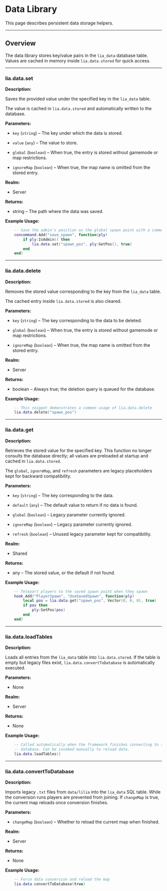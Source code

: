 # Data Library

This page describes persistent data storage helpers.

---

## Overview

The data library stores key/value pairs in the `lia_data` database table. Values are cached in memory inside `lia.data.stored` for quick access.

---

### lia.data.set

**Description:**

Saves the provided value under the specified key in the `lia_data` table.

The value is cached in `lia.data.stored` and automatically written to the database.

**Parameters:**

* `key` (`string`) – The key under which the data is stored.


* `value` (`any`) – The value to store.


* `global` (`boolean`) – When true, the entry is stored without gamemode or map restrictions.


* `ignoreMap` (`boolean`) – When true, the map name is omitted from the stored entry.


**Realm:**

* Server


**Returns:**

* string – The path where the data was saved.


**Example Usage:**

```lua
    -- Save the admin's position as the global spawn point with a command
    concommand.Add("save_spawn", function(ply)
        if ply:IsAdmin() then
            lia.data.set("spawn_pos", ply:GetPos(), true)
        end
    end)
```

---

### lia.data.delete

**Description:**

Removes the stored value corresponding to the key from the `lia_data` table.

The cached entry inside `lia.data.stored` is also cleared.

**Parameters:**

* `key` (`string`) – The key corresponding to the data to be deleted.


* `global` (`boolean`) – When true, the entry is stored without gamemode or map restrictions.


* `ignoreMap` (`boolean`) – When true, the map name is omitted from the stored entry.


**Realm:**

* Server


**Returns:**

* boolean – Always true; the deletion query is queued for the database.


**Example Usage:**

```lua
    -- This snippet demonstrates a common usage of lia.data.delete
    lia.data.delete("spawn_pos")
```

---

### lia.data.get

**Description:**

Retrieves the stored value for the specified key. This function no longer
consults the database directly; all values are preloaded at startup and cached
in `lia.data.stored`.

The `global`, `ignoreMap`, and `refresh` parameters are legacy placeholders kept
for backward compatibility.

**Parameters:**

* `key` (`string`) – The key corresponding to the data.


* `default` (`any`) – The default value to return if no data is found.


* `global` (`boolean`) – Legacy parameter currently ignored.


* `ignoreMap` (`boolean`) – Legacy parameter currently ignored.


* `refresh` (`boolean`) – Unused legacy parameter kept for compatibility.


**Realm:**

* Shared


**Returns:**

* any – The stored value, or the default if not found.


**Example Usage:**

```lua
    -- Teleport players to the saved spawn point when they spawn
    hook.Add("PlayerSpawn", "UseSavedSpawn", function(ply)
        local pos = lia.data.get("spawn_pos", Vector(0, 0, 0), true)
        if pos then
            ply:SetPos(pos)
        end
    end)
```

---

### lia.data.loadTables

**Description:**

Loads all entries from the `lia_data` table into `lia.data.stored`. If the table
is empty but legacy files exist, `lia.data.convertToDatabase` is automatically
executed.

**Parameters:**

* None


**Realm:**

* Server


**Returns:**

* None


**Example Usage:**

```lua
    -- Called automatically when the framework finishes connecting to the
    -- database. Can be invoked manually to reload data.
    lia.data.loadTables()
```

---

### lia.data.convertToDatabase

**Description:**

Imports legacy `.txt` files from `data/lilia` into the `lia_data` SQL table. While the conversion runs players are prevented from joining. If `changeMap` is true, the current map reloads once conversion finishes.

**Parameters:**

* `changeMap` (`boolean`) – Whether to reload the current map when finished.

**Realm:**

* Server

**Returns:**

* None

**Example Usage:**

```lua
    -- Force data conversion and reload the map
    lia.data.convertToDatabase(true)
```
